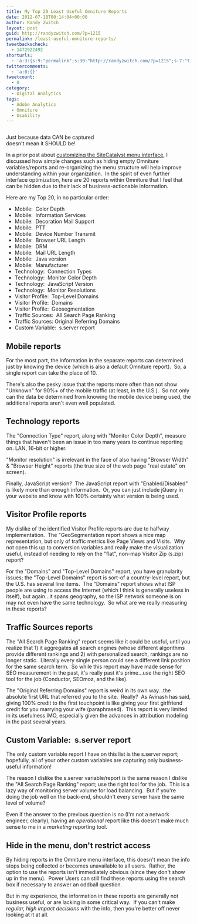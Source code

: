 ```yaml
---
title: My Top 20 Least Useful Omniture Reports
date: 2012-07-18T00:14:04+00:00
author: Randy Zwitch
layout: post
guid: http://randyzwitch.com/?p=1215
permalink: /least-useful-omniture-reports/
tweetbackscheck:
  - 1472922492
shorturls:
  - 'a:3:{s:9:"permalink";s:30:"http://randyzwitch.com/?p=1215";s:7:"tinyurl";s:26:"http://tinyurl.com/7l2m3uc";s:4:"isgd";s:19:"http://is.gd/ELlZ3p";}'
twittercomments:
  - 'a:0:{}'
tweetcount:
  - 0
category:
  - Digital Analytics
tags:
  - Adobe Analytics
  - Omniture
  - Usability
---
```

<div id="attachment_1233" style="width: 272px" class="wp-caption alignright">
  <img class="size-medium wp-image-1233" title="data-squirrel" src="http://i1.wp.com/randyzwitch.com/wp-content/uploads/2012/07/data-squirrel-262x300.png?fit=262%2C300" alt="" srcset="http://i1.wp.com/randyzwitch.com/wp-content/uploads/2012/07/data-squirrel.png?resize=262%2C300 262w, http://i1.wp.com/randyzwitch.com/wp-content/uploads/2012/07/data-squirrel.png?resize=131%2C150 131w, http://i1.wp.com/randyzwitch.com/wp-content/uploads/2012/07/data-squirrel.png?w=362 362w" sizes="(max-width: 262px) 100vw, 262px" data-recalc-dims="1" />

  <p class="wp-caption-text">
    Just because data CAN be captured doesn't mean it SHOULD be!
  </p>
</div>

In a prior post about [customizing the SiteCatalyst menu interface](http://randyzwitch.com/customize-adobe-sitecatalyst-menu/ "For maximum user understanding, customize the SiteCatalyst menu"), I discussed how simple changes such as hiding empty Omniture variables/reports and re-organizing the menu structure will help improve understanding within your organization.  In the spirit of even further interface optimization, here are 20 reports within Omniture that I feel that can be hidden due to their lack of business-actionable information.



Here are my Top 20, in no particular order:

  * Mobile:  Color Depth
  * Mobile:  Information Services
  * Mobile:  Decoration Mail Support
  * Mobile:  PTT
  * Mobile:  Device Number Transmit
  * Mobile:  Browser URL Length
  * Mobile:  DRM
  * Mobile:  Mail URL Length
  * Mobile:  Java version
  * Mobile:  Manufacturer
  * Technology:  Connection Types
  * Technology:  Monitor Color Depth
  * Technology:  JavaScript Version
  * Technology:  Monitor Resolutions
  * Visitor Profile:  Top-Level Domains
  * Visitor Profile:  Domains
  * Visitor Profile:  Geosegmentation
  * Traffic Sources:  All Search Page Ranking
  * Traffic Sources: Original Referring Domains
  * Custom Variable:  s.server report

## Mobile reports

For the most part, the information in the separate reports can determined just by knowing the device (which is also a default Omniture report).  So, a single report can take the place of 10.

There's also the pesky issue that the reports more often than not show "Unknown" for 90%+ of the mobile traffic (at least, in the U.S.).  So not only can the data be determined from knowing the mobile device being used, the additional reports aren't even well populated.

## Technology reports

The "Connection Type" report, along with "Monitor Color Depth", measure things that haven't been an issue in too many years to continue reporting on. LAN, 16-bit or higher.

"Monitor resolution" is irrelevant in the face of also having "Browser Width" & "Browser Height" reports (the true size of the web page "real estate" on screen).

Finally, JavaScript version?  The JavaScript report with "Enabled/Disabled" is likely more than enough information.  Or, you can just include jQuery in your website and know with 100% certainty what version is being used.





## Visitor Profile reports

My dislike of the identified Visitor Profile reports are due to halfway implementation.  The "GeoSegmentation report shows a nice map representation, but only of traffic metrics like Page Views and Visits.  Why not open this up to conversion variables and really make the visualization useful, instead of needing to rely on the "flat", non-map Visitor Zip (s.zip) report?

For the "Domains" and "Top-Level Domains" report, you have granularity issues; the "Top-Level Domains" report is sort-of a country-level report, but the U.S. has several line items.  The "Domains" report shows what ISP people are using to access the Internet (which I think is generally useless in itself), but again...it spans geography, so the ISP network someone is on may not even have the same technology.  So what are we really measuring in these reports?

## Traffic Sources reports

The "All Search Page Ranking" report seems like it could be useful, until you realize that 1) it aggregates all search engines (whose different algorithms provide different rankings and 2) with personalized search, rankings are no longer static.  Literally every single person could see a different link position for the same search term.  So while this report may have made sense for SEO measurement in the past, it's really past it's prime...use the right SEO tool for the job (Conductor, SEOmoz, and the like).

The "Original Referring Domains" report is weird in its own way...the absolute first URL that referred you to the site.  Really?  As Avinash has said, giving 100% credit to the first touchpoint is like giving your first girlfriend credit for you marrying your wife (paraphrased).  This report is very limited in its usefulness IMO, especially given the advances in attribution modeling in the past several years.

## Custom Variable:  s.server report

The only custom variable report I have on this list is the s.server report; hopefully, all of your other custom variables are capturing only business-useful information!

The reason I dislike the s.server variable/report is the same reason I dislike the "All Search Page Ranking" report; use the right tool for the job.  This is a lazy way of monitoring server volume for load balancing.  But if you're doing the job well on the back-end, shouldn't every server have the same level of volume?

Even if the answer to the previous question is no (I'm not a network engineer, clearly), having an _operational_ report like this doesn't make much sense to me in a _marketing_ reporting tool.

## Hide in the menu, don't restrict access

By hiding reports in the Omniture menu interface, this doesn't mean the info stops being collected or becomes unavailable to all users.  Rather, the option to use the reports isn't immediately obvious (since they don't show up in the menu).  Power Users can still find these reports using the search box if necessary to answer an oddball question.

But in my experience, the information in these reports are generally not business useful, or are lacking in some critical way.  If you can't make _regular, high impact decisions_ with the info, then you're better off never looking at it at all.
